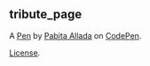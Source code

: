tribute_page
------------


A [Pen](https://codepen.io/pabita/pen/bYjjrK) by [Pabita Allada](https://codepen.io/pabita) on [CodePen](https://codepen.io).

[License](https://codepen.io/pabita/pen/bYjjrK/license).